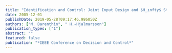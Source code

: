 ```yaml
---
title: "Identification and Control: Joint Input Design and $H_ınfty$ State Feedback with Ellipsoidal Parametric Uncertainty"
date: 2005-12-01
publishDate: 2019-05-28T09:17:46.986050Z
authors: ["M. Barenthin", " H.~Hjalmarsson"]
publication_types: ["1"]
abstract: ""
featured: false
publication: "*IEEE Conference on Decision and Control*"
---
```


